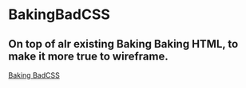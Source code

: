 # BakingBadCSS
## On top of alr existing Baking Baking HTML, to make it more true to wireframe.


[Baking BadCSS](https://github.com/Rookie2556/BakingBadCSS/blob/main/BakingBad.html)
